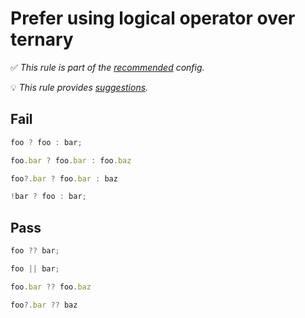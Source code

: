 # Prefer using logical operator over ternary

<!-- Do not manually modify RULE_NOTICE part. Run: `npm run generate-rule-notices` -->
<!-- RULE_NOTICE -->
✅ *This rule is part of the [recommended](https://github.com/sindresorhus/eslint-plugin-unicorn#recommended-config) config.*

💡 *This rule provides [suggestions](https://eslint.org/docs/developer-guide/working-with-rules#providing-suggestions).*
<!-- /RULE_NOTICE -->

<!-- Remove this comment, add more detailed description. -->

## Fail

```js
foo ? foo : bar;
```

```js
foo.bar ? foo.bar : foo.baz
```

```js
foo?.bar ? foo.bar : baz
```

```js
!bar ? foo : bar;
```

## Pass

```js
foo ?? bar;
```

```js
foo || bar;
```

```js
foo.bar ?? foo.baz
```

```js
foo?.bar ?? baz
```

